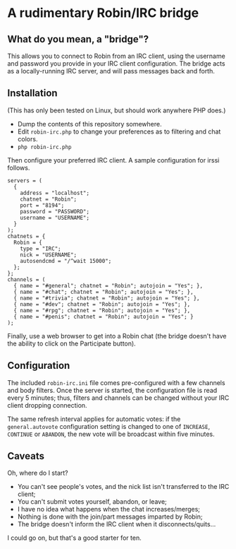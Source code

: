 # A rudimentary Robin/IRC bridge

## What do you mean, a "bridge"?

This allows you to connect to Robin from an IRC client, using the username and password you provide in your IRC client configuration. The bridge acts as a locally-running IRC server, and will pass messages back and forth.

## Installation

(This has only been tested on Linux, but should work anywhere PHP does.)

* Dump the contents of this repository somewhere.
* Edit `robin-irc.php` to change your preferences as to filtering and chat colors.
* `php robin-irc.php`

Then configure your preferred IRC client. A sample configuration for irssi follows.

    servers = (
      {
        address = "localhost";
        chatnet = "Robin";
        port = "8194";
        password = "PASSWORD";
        username = "USERNAME";
      }
    );
    chatnets = {
      Robin = {
        type = "IRC";
        nick = "USERNAME";
        autosendcmd = "/^wait 15000";
      };
    };
    channels = (
      { name = "#general"; chatnet = "Robin"; autojoin = "Yes"; },
      { name = "#chat"; chatnet = "Robin"; autojoin = "Yes"; },
      { name = "#trivia"; chatnet = "Robin"; autojoin = "Yes"; },
      { name = "#dev"; chatnet = "Robin"; autojoin = "Yes"; },
      { name = "#rpg"; chatnet = "Robin"; autojoin = "Yes"; },
      { name = "#penis"; chatnet = "Robin"; autojoin = "Yes"; }
    );

Finally, use a web browser to get into a Robin chat (the bridge doesn't have the ability to click on the Participate button).

## Configuration

The included `robin-irc.ini` file comes pre-configured with a few channels and body filters. Once the server is started, the configuration file is read every 5 minutes; thus, filters and channels can be changed without your IRC client dropping connection.

The same refresh interval applies for automatic votes: if the `general.autovote` configuration setting is changed to one of `INCREASE`, `CONTINUE` or `ABANDON`, the new vote will be broadcast within five minutes.

## Caveats

Oh, where do I start?

* You can't see people's votes, and the nick list isn't transferred to the IRC client;
* You can't submit votes yourself, abandon, or leave;
* I have no idea what happens when the chat increases/merges;
* Nothing is done with the join/part messages imparted by Robin;
* The bridge doesn't inform the IRC client when it disconnects/quits...

I could go on, but that's a good starter for ten.
